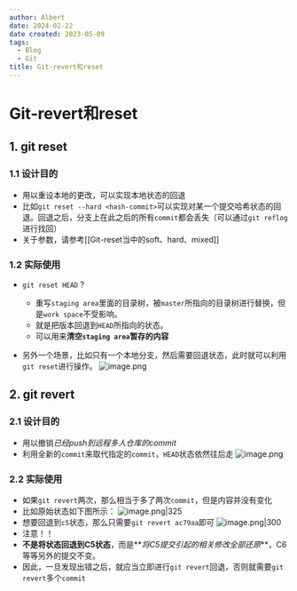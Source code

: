 ```yaml
---
author: Albert
date: 2024-02-22
date created: 2023-05-09
tags:
  - Blog
  - Git
title: Git-revert和reset
---
```


# Git-revert和reset

## 1. git reset

### 1.1 设计目的

- 用以重设本地的更改，可以实现本地状态的回退
- 比如`git reset --hard <hash-commit>`可以实现对某一个提交哈希状态的回退。回退之后，分支上在此之后的所有`commit`都会丢失（可以通过`git reflog`进行找回）
- 关于参数，请参考[[Git-reset当中的soft、hard、mixed]]

### 1.2 实际使用

- `git reset HEAD` ?

  - 重写`staging area`里面的目录树，被`master`所指向的目录树进行替换，但是`work space`不受影响。
  - 就是把版本回退到`HEAD`所指向的状态。
  - 可以用来**清空`staging area`暂存的内容**

- 另外一个场景，比如只有一个本地分支，然后需要回退状态，此时就可以利用`git reset`进行操作。
  ![image.png](https://img-20221128.oss-cn-shanghai.aliyuncs.com/img-2022-11/20230209160508.png)

## 2. git revert

### 2.1 设计目的

- 用以撤销*已经push到远程多人仓库的commit*
- 利用全新的`commit`来取代指定的`commit`，`HEAD`状态依然往后走
  ![image.png](https://img-20221128.oss-cn-shanghai.aliyuncs.com/img-2022-11/20230209161035.png)

### 2.2 实际使用

- 如果`git revert`两次，那么相当于多了两次`commit`，但是内容并没有变化
- 比如原始状态如下图所示：
  ![image.png|325](https://img-20221128.oss-cn-shanghai.aliyuncs.com/img-2022-11/20230209162539.png)
- 想要回退到`c5`状态，那么只需要`git revert ac79aa`即可
  ![image.png|300](https://img-20221128.oss-cn-shanghai.aliyuncs.com/img-2022-11/20230209162654.png)
- 注意！！
- **不是将状态回退到C5状态**，而是**_将C5提交引起的相关修改全部还原_**，C6等等另外的提交不变。
- 因此，一旦发现出错之后，就应当立即进行`git revert`回退，否则就需要`git revert`多个`commit`

